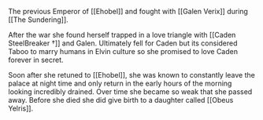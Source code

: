 The previous Emperor of [[Ehobel]] and fought with [[Galen Verix]] during [[The Sundering]].

After the war she found herself trapped in a love triangle with [[Caden SteelBreaker †]] and Galen. Ultimately fell for Caden but its considered Taboo to marry humans in Elvin culture so she promised to love Caden forever in secret.

Soon after she retuned to [[Ehobel]], she was known to constantly leave the palace at night time and only return in the early hours of the morning looking incredibly drained. Over time she became so weak that she passed away. Before she died she did give birth to a daughter called [[Obeus Yelris]].